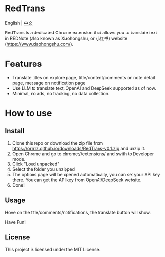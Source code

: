 
# RedTrans

English | [中文](README_zh-CN.md)

RedTrans is a dedicated Chrome extension that allows you to translate text in REDNote (also known as Xiaohongshu, or 小红书) website (https://www.xiaohongshu.com/).


# Features

- Translate titles on explore page, title/content/comments on note detail page, message on notification page
- Use LLM to translate text, OpenAI and DeepSeek supported as of now.
- Minimal, no ads, no tracking, no data collection.


# How to use

## Install

1. Clone this repo or download the zip file from https://orrrrz.github.io/downloads/RedTrans-v0.1.zip and unzip it.
2. Open Chrome and go to chrome://extensions/ and swith to Developer mode.
3. Click "Load unpacked"
4. Select the folder you unzipped
5. The options page will be opened automatically, you can set your API key there. You can get the API key from OpenAI/DeepSeek website.
6. Done!

## Usage

Hove on the title/comments/notifications, the translate button will show. 

Have Fun!


## License

This project is licensed under the MIT License.
